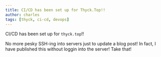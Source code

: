 ```yaml
---
title: CI/CD has been set up for Thyck.Top!!
author: charles
tags: [thyck, ci-cd, devops]
---
```


CI/CD has been set up for `thyck.top`!!

<!--truncate-->

No more pesky SSH-ing into servers just to update a blog post! In fact, I have published this without loggin into the server! Take that!
